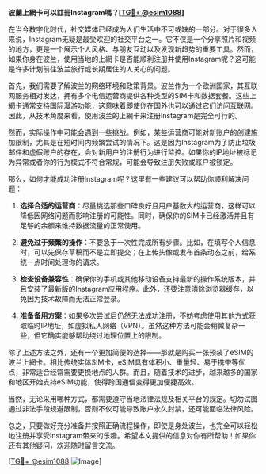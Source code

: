 **波蘭上網卡可以註冊Instagram嗎？[[TG💪+ @esim1088](https://t.me/s/esim1088)]**

在当今数字化时代，社交媒体已经成为人们生活中不可或缺的一部分。对于很多人来说，Instagram无疑是最受欢迎的社交平台之一。它不仅是一个分享照片和视频的地方，更是一个展示个人风格、与朋友互动以及发现新趋势的重要工具。然而，如果你身在波兰，使用当地的上網卡是否能顺利注册并使用Instagram呢？这可能是许多计划前往波兰旅行或长期居住的人关心的问题。

首先，我们需要了解波兰的网络环境和政策背景。波兰作为一个欧洲国家，其互联网服务相对发达，拥有多个电信运营商提供各种类型的SIM卡和数据套餐。这些上網卡通常支持国际漫游功能，这意味着即使你在国外也可以通过它们访问互联网。因此，从技术角度来看，使用波兰的上網卡来注册Instagram是完全可行的。

然而，实际操作中可能会遇到一些挑战。例如，某些运营商可能对新账户的创建施加限制，尤其是在短时间内频繁尝试的情况下。这是因为Instagram为了防止垃圾邮件和虚假账户的存在，会对新用户的注册行为进行监控。如果你的IP地址被标记为异常或者你的行为模式不符合常规，可能会导致注册失败或账户被锁定。

那么，如何才能成功注册Instagram呢？这里有一些建议可以帮助你顺利解决问题：

1. **选择合适的运营商**：尽量挑选那些口碑良好且用户基数大的运营商，这样可以降低因网络问题而影响注册的可能性。同时，确保你的SIM卡已经激活并且有足够的余额来维持数据流量的正常使用。

2. **避免过于频繁的操作**：不要急于一次性完成所有步骤。比如，在填写个人信息时，可以先保存草稿而不是立即提交；在上传头像或发布首条动态之前，给系统一点时间处理你的请求。

3. **检查设备兼容性**：确保你的手机或其他移动设备支持最新的操作系统版本，并且安装了最新版的Instagram应用程序。此外，还要注意清除浏览器缓存，以免因为技术故障而无法正常登录。

4. **准备备用方案**：如果多次尝试后仍然无法成功注册，不妨考虑使用其他方式获取临时IP地址，如虚拟私人网络（VPN）。虽然这种方法可能会稍微复杂一些，但它确实能够帮助绕过地理位置上的限制。

除了上述方法之外，还有一个更加简便的选择——那就是购买一张预装了eSIM的波兰上網卡。相比传统实体SIM卡，eSIM具有体积小、重量轻、易于携带等优点，非常适合经常需要更换地点的人群。而且，随着技术的进步，越来越多的国家和地区开始支持eSIM功能，使得跨国通信变得更加便捷高效。

当然，无论采用哪种方式，都需要遵守当地法律法规及相关平台的规定。切勿试图通过非法手段规避限制，否则不仅可能导致账户永久封禁，还可能面临法律风险。

总之，只要做好充分准备并按照正确流程操作，即使是身处波兰，也完全可以轻松地注册并享受Instagram带来的乐趣。希望本文提供的信息对你有所帮助！如果你还有其他疑问，欢迎随时留言交流。

[[TG💪+ @esim1088](https://t.me/s/esim1088) ![Image](https://i.postimg.cc/4NQfJmqS/Snipaste-2025-05-13-00-14-12.png)]